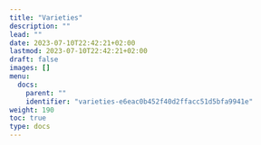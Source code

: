 ```yaml
---
title: "Varieties"
description: ""
lead: ""
date: 2023-07-10T22:42:21+02:00
lastmod: 2023-07-10T22:42:21+02:00
draft: false
images: []
menu:
  docs:
    parent: ""
    identifier: "varieties-e6eac0b452f40d2ffacc51d5bfa9941e"
weight: 190
toc: true
type: docs
---
```

